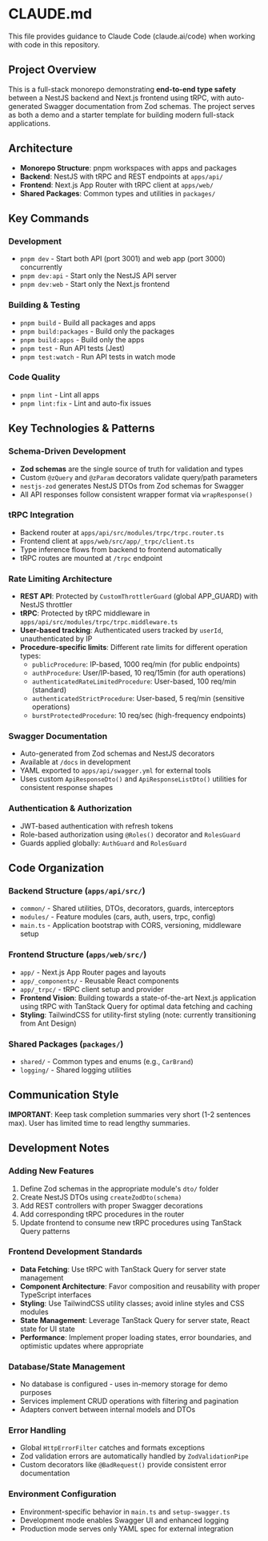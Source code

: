 # CLAUDE.md

This file provides guidance to Claude Code (claude.ai/code) when working with code in this repository.

## Project Overview

This is a full-stack monorepo demonstrating **end-to-end type safety** between a NestJS backend and Next.js frontend using tRPC, with auto-generated Swagger documentation from Zod schemas. The project serves as both a demo and a starter template for building modern full-stack applications.

## Architecture

- **Monorepo Structure**: pnpm workspaces with apps and packages
- **Backend**: NestJS with tRPC and REST endpoints at `apps/api/`
- **Frontend**: Next.js App Router with tRPC client at `apps/web/`
- **Shared Packages**: Common types and utilities in `packages/`

## Key Commands

### Development
- `pnpm dev` - Start both API (port 3001) and web app (port 3000) concurrently
- `pnpm dev:api` - Start only the NestJS API server
- `pnpm dev:web` - Start only the Next.js frontend

### Building & Testing
- `pnpm build` - Build all packages and apps
- `pnpm build:packages` - Build only the packages
- `pnpm build:apps` - Build only the apps
- `pnpm test` - Run API tests (Jest)
- `pnpm test:watch` - Run API tests in watch mode

### Code Quality
- `pnpm lint` - Lint all apps
- `pnpm lint:fix` - Lint and auto-fix issues

## Key Technologies & Patterns

### Schema-Driven Development
- **Zod schemas** are the single source of truth for validation and types
- Custom `@zQuery` and `@zParam` decorators validate query/path parameters
- `nestjs-zod` generates NestJS DTOs from Zod schemas for Swagger
- All API responses follow consistent wrapper format via `wrapResponse()`

### tRPC Integration
- Backend router at `apps/api/src/modules/trpc/trpc.router.ts` 
- Frontend client at `apps/web/src/app/_trpc/client.ts`
- Type inference flows from backend to frontend automatically
- tRPC routes are mounted at `/trpc` endpoint

### Rate Limiting Architecture
- **REST API**: Protected by `CustomThrottlerGuard` (global APP_GUARD) with NestJS throttler
- **tRPC**: Protected by tRPC middleware in `apps/api/src/modules/trpc/trpc.middleware.ts`
- **User-based tracking**: Authenticated users tracked by `userId`, unauthenticated by IP
- **Procedure-specific limits**: Different rate limits for different operation types:
  - `publicProcedure`: IP-based, 1000 req/min (for public endpoints)
  - `authProcedure`: User/IP-based, 10 req/15min (for auth operations)
  - `authenticatedRateLimitedProcedure`: User-based, 100 req/min (standard)
  - `authenticatedStrictProcedure`: User-based, 5 req/min (sensitive operations)
  - `burstProtectedProcedure`: 10 req/sec (high-frequency endpoints)

### Swagger Documentation
- Auto-generated from Zod schemas and NestJS decorators
- Available at `/docs` in development
- YAML exported to `apps/api/swagger.yml` for external tools
- Uses custom `ApiResponseDto()` and `ApiResponseListDto()` utilities for consistent response shapes

### Authentication & Authorization
- JWT-based authentication with refresh tokens
- Role-based authorization using `@Roles()` decorator and `RolesGuard`
- Guards applied globally: `AuthGuard` and `RolesGuard`

## Code Organization

### Backend Structure (`apps/api/src/`)
- `common/` - Shared utilities, DTOs, decorators, guards, interceptors
- `modules/` - Feature modules (cars, auth, users, trpc, config)
- `main.ts` - Application bootstrap with CORS, versioning, middleware setup

### Frontend Structure (`apps/web/src/`)
- `app/` - Next.js App Router pages and layouts
- `app/_components/` - Reusable React components  
- `app/_trpc/` - tRPC client setup and provider
- **Frontend Vision**: Building towards a state-of-the-art Next.js application using tRPC with TanStack Query for optimal data fetching and caching
- **Styling**: TailwindCSS for utility-first styling (note: currently transitioning from Ant Design)

### Shared Packages (`packages/`)
- `shared/` - Common types and enums (e.g., `CarBrand`)
- `logging/` - Shared logging utilities

## Communication Style

**IMPORTANT**: Keep task completion summaries very short (1-2 sentences max). User has limited time to read lengthy summaries.

## Development Notes

### Adding New Features
1. Define Zod schemas in the appropriate module's `dto/` folder
2. Create NestJS DTOs using `createZodDto(schema)`
3. Add REST controllers with proper Swagger decorations
4. Add corresponding tRPC procedures in the router
5. Update frontend to consume new tRPC procedures using TanStack Query patterns

### Frontend Development Standards
- **Data Fetching**: Use tRPC with TanStack Query for server state management
- **Component Architecture**: Favor composition and reusability with proper TypeScript interfaces
- **Styling**: Use TailwindCSS utility classes; avoid inline styles and CSS modules
- **State Management**: Leverage TanStack Query for server state, React state for UI state
- **Performance**: Implement proper loading states, error boundaries, and optimistic updates where appropriate

### Database/State Management
- No database is configured - uses in-memory storage for demo purposes
- Services implement CRUD operations with filtering and pagination
- Adapters convert between internal models and DTOs

### Error Handling
- Global `HttpErrorFilter` catches and formats exceptions
- Zod validation errors are automatically handled by `ZodValidationPipe`
- Custom decorators like `@BadRequest()` provide consistent error documentation

### Environment Configuration
- Environment-specific behavior in `main.ts` and `setup-swagger.ts`
- Development mode enables Swagger UI and enhanced logging
- Production mode serves only YAML spec for external integration